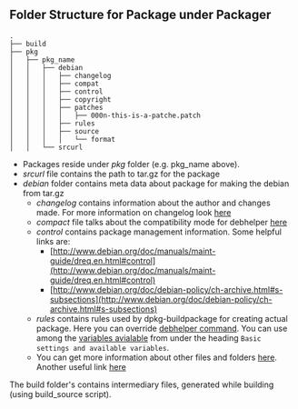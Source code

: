 Folder Structure for Package under Packager
-------------------------------------------

```
.
├── build
├── pkg
│   ├── pkg_name
│   │   ├── debian
│   │   │   ├── changelog
│   │   │   ├── compat
│   │   │   ├── control
│   │   │   ├── copyright
│   │   │   ├── patches
│   │   │   │   ├── 000n-this-is-a-patche.patch
│   │   │   ├── rules
│   │   │   ├── source
│   │   │   │   └── format
│   │   └── srcurl
```

* Packages reside under _pkg_ folder (e.g. pkg_name above).
* _srcurl_ file contains the path to tar.gz for the package
* _debian_ folder contains meta data about package for making the
  debian from tar.gz
    * _changelog_ contains information about the author and changes
      made. For more information on changelog look
      [here](http://www.debian.org/doc/debian-policy/ch-source.html#s-dpkgchangelog)
    * _compact_ file talks about the compatibility mode for debhelper
      [here](http://manpages.ubuntu.com/manpages/raring/en/man7/debhelper.7.html#contenttoc8)
    * _control_ contains package management information. Some
      helpful links are:
        * [http://www.debian.org/doc/manuals/maint-guide/dreq.en.html#control](http://www.debian.org/doc/manuals/maint-guide/dreq.en.html#control)
        * [http://www.debian.org/doc/debian-policy/ch-archive.html#s-subsections](http://www.debian.org/doc/debian-policy/ch-archive.html#s-subsections)
    * _rules_ contains rules used by dpkg-buildpackage for creating
      actual package. Here you can override
      [debhelper command](http://www.tin.org/bin/man.cgi?section=7&topic=debhelper).
      You can use among the [variables avialable](http://cdbs-doc.duckcorp.org/en/cdbs-doc.xhtml)
      from under the heading ``Basic settings and available variables``.
    * You can get more information about other files and folders
      [here](http://www.debian.org/doc/manuals/maint-guide/dother.en.html#compat).
      Another useful link [here](http://www.debian.org/doc/manuals/maint-guide/dreq.en.html)

The build folder's contains intermediary files, generated while building
(using build_source script).

